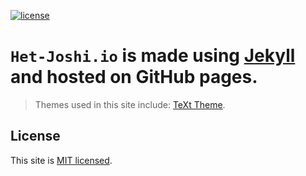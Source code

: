 [![license](https://img.shields.io/github/license/kitian616/jekyll-TeXt-theme.svg)](https://opensource.org/licenses/MIT)

# `Het-Joshi.io` is made using [Jekyll](https://jekyllrb.com/) and hosted on GitHub pages.

> Themes used in this site include: [TeXt Theme](https://tianqi.name/jekyll-TeXt-theme/).

## License

This site is [MIT licensed](https://opensource.org/licenses/MIT).
